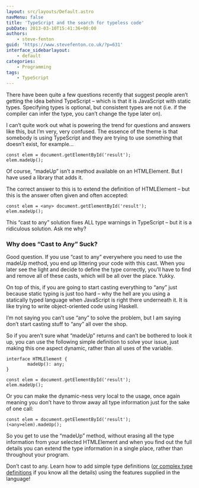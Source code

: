 ```yaml
---
layout: src/layouts/Default.astro
navMenu: false
title: 'TypeScript and the search for typeless code'
pubDate: 2013-03-10T15:41:36+00:00
authors:
    - steve-fenton
guid: 'https://www.stevefenton.co.uk/?p=631'
interface_sidebarlayout:
    - default
categories:
    - Programming
tags:
    - TypeScript
---
```


There have been quite a few questions recently that suggest people aren’t getting the idea behind TypeScript – which is that it is JavaScript with static types. Specifying types is optional, but consistent types are not (i.e. if the compiler can infer the type, you can’t change the type later on).

I can’t quite work out what is powering the trend for questions and answers like this, but I’m very, very confused. The essence of the theme is that somebody is using TypeScript and they are trying to use something that doesn’t exist, for example…

```
const elem = document.getElementById('result');
elem.madeUp();
```
Of course, “madeUp” isn’t a method available on an HTMLElement. But I have used a library that adds it.

The correct answer to this is to extend the definition of HTMLElement – but this is the answer often given and often accepted:

```
const elem = <any> document.getElementById('result');
elem.madeUp();
```
This “cast to any” solution fixes ALL type warnings in TypeScript – but it is a ridiculous solution. Ask me why?

### Why does “Cast to Any” Suck?

Good question. If you use “cast to any” everywhere you need to use the madeUp method, you end up littering your code with this cast. When you later see the light and decide to define the type correctly, you’ll have to find and remove all of these casts, which will be all over the place. Yukky.

On top of this, if you are going to start casting everything to “any” just because static typing is just too hard – why the hell are you using a statically typed language when JavaScript is right there underneath it. It is like trying to write object-oriented code using Haskell.

I’m not saying you can’t use “any” to solve the problem, but I am saying don’t start casting stuff to “any” all over the shop.

So if you aren’t sure what “madeUp” returns and can’t be bothered to look it up, you can use the following simple definition to solve your issue, just making this one aspect dynamic, rather than all uses of the variable.

```
interface HTMLElement {
        madeUp(): any;
}

const elem = document.getElementById('result');
elem.madeUp();
```
Or you can make the dynamic-ness very local to the usage, once again meaning you don’t have to throw away all type information just for the sake of one call:

```
const elem = document.getElementById('result');
(<any>elem).madeUp();
```
So you get to use the “madeUp” method, without erasing all the type information from your selected HTMLElement and when you find out the full details you can extend the type information in a single place, rather than throughout your program.

Don’t cast to any. Learn how to add simple type definitions ([or complex type definitions](/2013/01/complex-typescript-definitions-made-easy/) if you know all the details) using the features supplied in the language!